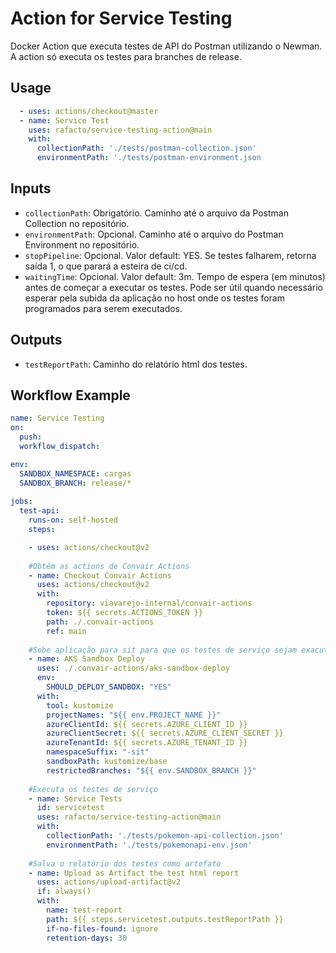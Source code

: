# Action for Service Testing
Docker Action que executa testes de API do Postman utilizando o Newman. A action só executa os testes para branches de release.

## Usage
```yaml
  - uses: actions/checkout@master
  - name: Service Test
    uses: rafacto/service-testing-action@main
    with:
      collectionPath: './tests/postman-collection.json'
      environmentPath: './tests/postman-environment.json
```

## Inputs
* `collectionPath`: Obrigatório. Caminho até o arquivo da Postman Collection no repositório.
* `environmentPath`: Opcional. Caminho até o arquivo do Postman Environment no repositório.
* `stopPipeline`: Opcional. Valor default: YES. Se testes falharem, retorna saída 1, o que parará a esteira de ci/cd.
* `waitingTime`: Opcional. Valor default: 3m. Tempo de espera (em minutos) antes de começar a executar os testes. Pode ser útil quando necessário esperar pela subida da aplicação no host onde os testes foram programados para serem executados.

## Outputs
* `testReportPath`: Caminho do relatório html dos testes.
 
## Workflow Example
```yaml
name: Service Testing
on:
  push:
  workflow_dispatch:

env:
  SANDBOX_NAMESPACE: cargas
  SANDBOX_BRANCH: release/*
  
jobs:
  test-api:
    runs-on: self-hosted
    steps:

    - uses: actions/checkout@v2
	
	#Obtém as actions de Convair Actions
    - name: Checkout Convair Actions
      uses: actions/checkout@v2
      with:
        repository: viavarejo-internal/convair-actions
        token: ${{ secrets.ACTIONS_TOKEN }}
        path: ./.convair-actions
        ref: main
	
	#Sobe aplicação para sit para que os testes de serviço sejam exacutados nesse ambiente
    - name: AKS Sandbox Deploy
      uses: ./.convair-actions/aks-sandbox-deploy
      env:
        SHOULD_DEPLOY_SANDBOX: "YES"
      with:
        tool: kustomize
        projectNames: "${{ env.PROJECT_NAME }}"
        azureClientId: ${{ secrets.AZURE_CLIENT_ID }}
        azureClientSecret: ${{ secrets.AZURE_CLIENT_SECRET }}
        azureTenantId: ${{ secrets.AZURE_TENANT_ID }}
        namespaceSuffix: "-sit"
        sandboxPath: kustomize/base
        restrictedBranches: "${{ env.SANDBOX_BRANCH }}"
    
	#Executa os testes de serviço
    - name: Service Tests
      id: servicetest
      uses: rafacto/service-testing-action@main
      with:
        collectionPath: './tests/pokemon-api-collection.json'
        environmentPath: './tests/pokemonapi-env.json'
    
	#Salva o relatório dos testes como artefato
    - name: Upload as Artifact the test html report
      uses: actions/upload-artifact@v2
      if: always()
      with:
        name: test-report
        path: ${{ steps.servicetest.outputs.testReportPath }}
        if-no-files-found: ignore
        retention-days: 30
```        

